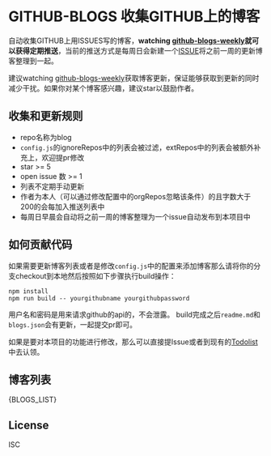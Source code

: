 GITHUB-BLOGS 收集GITHUB上的博客
===

自动收集GITHUB上用ISSUES写的博客，**watching [github-blogs-weekly](https://github.com/yutingzhao1991/github-blogs-weekly)就可以获得定期推送**，当前的推送方式是每周日会新建一个[ISSUE](https://github.com/yutingzhao1991/github-blogs-weekly/labels/Articles)将之前一周的更新博客整理到一起。

建议watching [github-blogs-weekly](https://github.com/yutingzhao1991/github-blogs-weekly)获取博客更新，保证能够获取到更新的同时减少干扰。如果你对某个博客感兴趣，建议star以鼓励作者。

收集和更新规则
---

- repo名称为blog
- `config.js`的ignoreRepos中的列表会被过滤，extRepos中的列表会被额外补充上，欢迎提pr修改
- star >= 5
- open issue 数 >= 1
- 列表不定期手动更新
- 作者为本人（可以通过修改配置中的orgRepos忽略该条件）的且字数大于200的会每加入推送列表中
- 每周日早晨会自动将之前一周的博客整理为一个issue自动发布到本项目中

如何贡献代码
---

如果需要更新博客列表或者是修改`config.js`中的配置来添加博客那么请将你的分支checkout到本地然后按照如下步骤执行build操作：
```shell
npm install
npm run build -- yourgithubname yourgithubpassword
```
用户名和密码是用来请求github的api的，不会泄露。
build完成之后`readme.md`和`blogs.json`会有更新，一起提交pr即可。

如果是要对本项目的功能进行修改，那么可以直接提Issue或者到现有的[Todolist](https://github.com/yutingzhao1991/github-blogs-collector/issues/1)中去认领。

博客列表
---

{BLOGS_LIST}

License
---

ISC